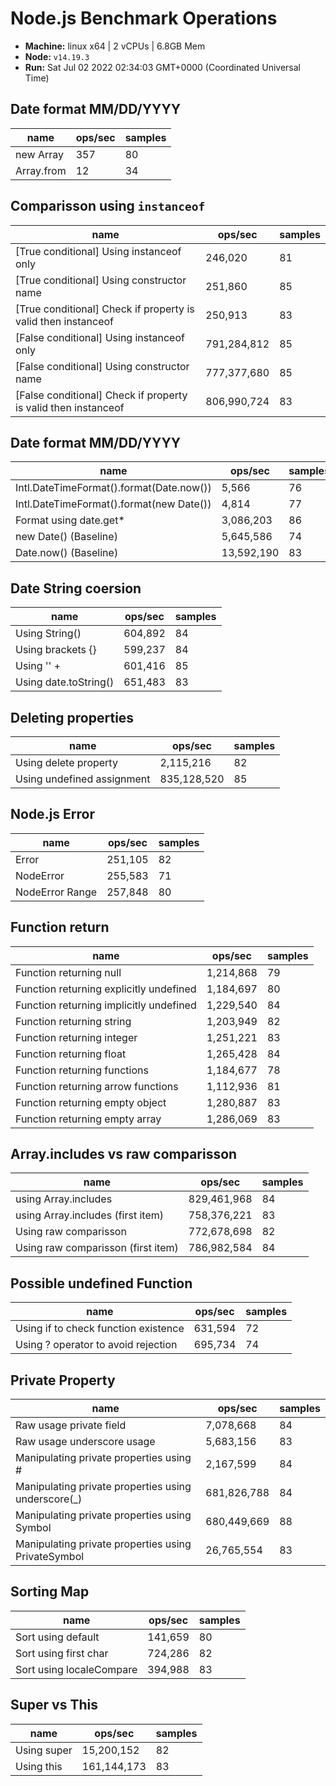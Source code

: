 # Node.js Benchmark Operations

* __Machine:__ linux x64 | 2 vCPUs | 6.8GB Mem
* __Node:__ `v14.19.3`
* __Run:__ Sat Jul 02 2022 02:34:03 GMT+0000 (Coordinated Universal Time)

## Date format MM/DD/YYYY

|name|ops/sec|samples|
|-|-|-|
|new Array|357|80|
|Array.from|12|34|

## Comparisson using `instanceof`

|name|ops/sec|samples|
|-|-|-|
|[True conditional] Using instanceof only|246,020|81|
|[True conditional] Using constructor name|251,860|85|
|[True conditional] Check if property is valid then instanceof |250,913|83|
|[False conditional] Using instanceof only|791,284,812|85|
|[False conditional] Using constructor name|777,377,680|85|
|[False conditional] Check if property is valid then instanceof |806,990,724|83|

## Date format MM/DD/YYYY

|name|ops/sec|samples|
|-|-|-|
|Intl.DateTimeFormat().format(Date.now())|5,566|76|
|Intl.DateTimeFormat().format(new Date())|4,814|77|
|Format using date.get*|3,086,203|86|
|new Date() (Baseline)|5,645,586|74|
|Date.now() (Baseline)|13,592,190|83|

## Date String coersion

|name|ops/sec|samples|
|-|-|-|
|Using String()|604,892|84|
|Using brackets {}|599,237|84|
|Using '' + |601,416|85|
|Using date.toString()|651,483|83|

## Deleting properties

|name|ops/sec|samples|
|-|-|-|
|Using delete property|2,115,216|82|
|Using undefined assignment|835,128,520|85|

## Node.js Error

|name|ops/sec|samples|
|-|-|-|
|Error|251,105|82|
|NodeError|255,583|71|
|NodeError Range|257,848|80|

## Function return

|name|ops/sec|samples|
|-|-|-|
|Function returning null|1,214,868|79|
|Function returning explicitly undefined|1,184,697|80|
|Function returning implicitly undefined|1,229,540|84|
|Function returning string|1,203,949|82|
|Function returning integer|1,251,221|83|
|Function returning float|1,265,428|84|
|Function returning functions|1,184,677|78|
|Function returning arrow functions|1,112,936|81|
|Function returning empty object|1,280,887|83|
|Function returning empty array|1,286,069|83|

## Array.includes vs raw comparisson

|name|ops/sec|samples|
|-|-|-|
|using Array.includes|829,461,968|84|
|using Array.includes (first item)|758,376,221|83|
|Using raw comparisson|772,678,698|82|
|Using raw comparisson (first item)|786,982,584|84|

## Possible undefined Function

|name|ops/sec|samples|
|-|-|-|
|Using if to check function existence|631,594|72|
|Using ? operator to avoid rejection|695,734|74|

## Private Property

|name|ops/sec|samples|
|-|-|-|
|Raw usage private field|7,078,668|84|
|Raw usage underscore usage|5,683,156|83|
|Manipulating private properties using #|2,167,599|84|
|Manipulating private properties using underscore(_)|681,826,788|84|
|Manipulating private properties using Symbol|680,449,669|88|
|Manipulating private properties using PrivateSymbol|26,765,554|83|

## Sorting Map

|name|ops/sec|samples|
|-|-|-|
|Sort using default|141,659|80|
|Sort using first char|724,286|82|
|Sort using localeCompare|394,988|83|



## Super vs This

|name|ops/sec|samples|
|-|-|-|
|Using super|15,200,152|82|
|Using this|161,144,173|83|
